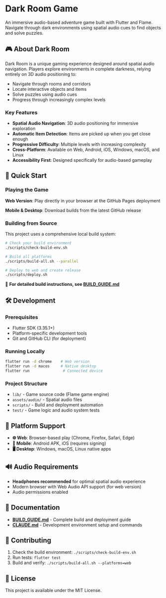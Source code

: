 # Dark Room Game

An immersive audio-based adventure game built with Flutter and Flame. Navigate through dark environments using spatial audio cues to find objects and solve puzzles.

## 🎮 About Dark Room

Dark Room is a unique gaming experience designed around spatial audio navigation. Players explore environments in complete darkness, relying entirely on 3D audio positioning to:

- Navigate through rooms and corridors
- Locate interactive objects and items
- Solve puzzles using audio cues
- Progress through increasingly complex levels

### Key Features
- **Spatial Audio Navigation**: 3D audio positioning for immersive exploration
- **Automatic Item Detection**: Items are picked up when you get close enough
- **Progressive Difficulty**: Multiple levels with increasing complexity
- **Cross-Platform**: Available on Web, Android, iOS, Windows, macOS, and Linux
- **Accessibility First**: Designed specifically for audio-based gameplay

## 🚀 Quick Start

### Playing the Game

**Web Version**: Play directly in your browser at the GitHub Pages deployment

**Mobile & Desktop**: Download builds from the latest GitHub release

### Building from Source

This project uses a comprehensive local build system:

```bash
# Check your build environment
./scripts/check-build-env.sh

# Build all platforms
./scripts/build-all.sh --parallel

# Deploy to web and create release
./scripts/deploy.sh
```

📖 **For detailed build instructions, see [BUILD_GUIDE.md](BUILD_GUIDE.md)**

## 🛠️ Development

### Prerequisites
- Flutter SDK (3.35.1+)
- Platform-specific development tools
- Git and GitHub CLI (for deployment)

### Running Locally
```bash
flutter run -d chrome    # Web version
flutter run -d macos     # Native desktop
flutter run               # Connected device
```

### Project Structure
- `lib/` - Game source code (Flame game engine)
- `assets/audio/` - Spatial audio files
- `scripts/` - Build and deployment automation
- `test/` - Game logic and audio system tests

## 📱 Platform Support

- **🌐 Web**: Browser-based play (Chrome, Firefox, Safari, Edge)
- **📱 Mobile**: Android APK, iOS (requires signing)
- **🖥️ Desktop**: Windows, macOS, Linux native apps

## 🔊 Audio Requirements

- **Headphones recommended** for optimal spatial audio experience
- Modern browser with Web Audio API support (for web version)
- Audio permissions enabled

## 📄 Documentation

- **[BUILD_GUIDE.md](BUILD_GUIDE.md)** - Complete build and deployment guide
- **[CLAUDE.md](CLAUDE.md)** - Development environment setup and commands

## 🤝 Contributing

1. Check the build environment: `./scripts/check-build-env.sh`
2. Run tests: `flutter test`
3. Build and verify: `./scripts/build-all.sh --platforms=web`

## 📜 License

This project is available under the MIT License.
